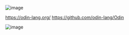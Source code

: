 ![image](https://github.com/glennwiz/odin-lang-hello-world/assets/195927/43715302-8927-4060-baae-e6f99a97f7c3)


https://odin-lang.org/
https://github.com/odin-lang/Odin

![image](https://github.com/glennwiz/odin-lang-hello-world/assets/195927/b7a91d24-dfa9-4d5f-9a03-e70527bc7c85)
